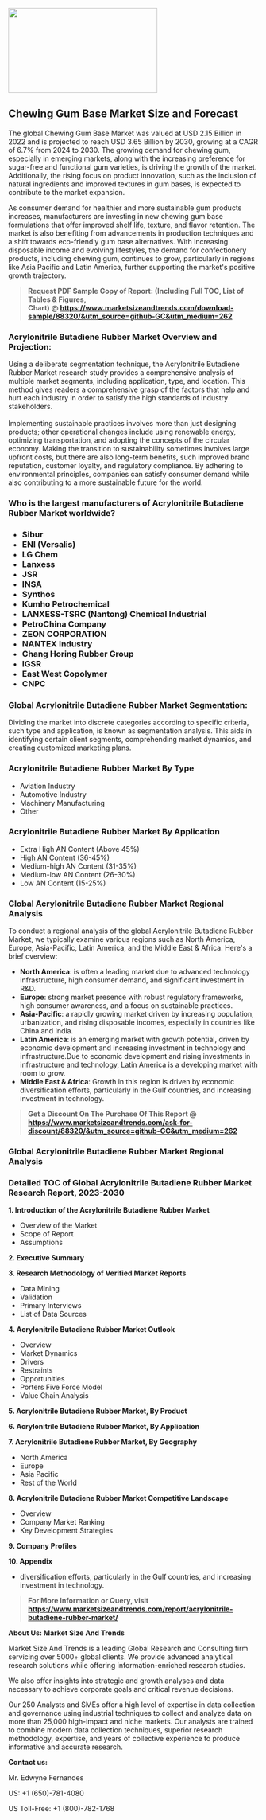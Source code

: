 <p><img class="alignnone size-medium wp-image-20088" src="https://ffe5etoiles.com/wp-content/uploads/2024/12/MST1-300x171.png" alt="" width="300" height="171" /></p><h2>Chewing Gum Base Market Size and Forecast</h2><p>The global Chewing Gum Base Market was valued at USD 2.15 Billion in 2022 and is projected to reach USD 3.65 Billion by 2030, growing at a CAGR of 6.7% from 2024 to 2030. The growing demand for chewing gum, especially in emerging markets, along with the increasing preference for sugar-free and functional gum varieties, is driving the growth of the market. Additionally, the rising focus on product innovation, such as the inclusion of natural ingredients and improved textures in gum bases, is expected to contribute to the market expansion.</p><p>As consumer demand for healthier and more sustainable gum products increases, manufacturers are investing in new chewing gum base formulations that offer improved shelf life, texture, and flavor retention. The market is also benefiting from advancements in production techniques and a shift towards eco-friendly gum base alternatives. With increasing disposable income and evolving lifestyles, the demand for confectionery products, including chewing gum, continues to grow, particularly in regions like Asia Pacific and Latin America, further supporting the market's positive growth trajectory.</p></p><blockquote id="" class=""><strong>Request PDF Sample Copy of Report: (Including Full TOC, List of Tables &amp; Figures, Chart)&nbsp;@&nbsp;<strong><a href="https://www.marketsizeandtrends.com/download-sample/88320/&utm_source=github-GC&utm_medium=262" target="_blank">https://www.marketsizeandtrends.com/download-sample/88320/&utm_source=github-GC&utm_medium=262</a></strong></strong></blockquote><h3 id="" class="">Acrylonitrile Butadiene Rubber Market&nbsp;Overview and Projection:</h3><p id="" class="">Using a deliberate segmentation technique, the Acrylonitrile Butadiene Rubber Market research study provides a comprehensive analysis of multiple market segments, including application, type, and location. This method gives readers a comprehensive grasp of the factors that help and hurt each industry in order to satisfy the high standards of industry stakeholders. <br /> <br />Implementing sustainable practices involves more than just designing products; other operational changes include using renewable energy, optimizing transportation, and adopting the concepts of the circular economy. Making the transition to sustainability sometimes involves large upfront costs, but there are also long-term benefits, such improved brand reputation, customer loyalty, and regulatory compliance. By adhering to environmental principles, companies can satisfy consumer demand while also contributing to a more sustainable future for the world.</p><h3 id="" class="">Who is the largest manufacturers of&nbsp;Acrylonitrile Butadiene Rubber Market worldwide?</h3><h3 class=""><p><ul><li>Sibur </li><li> ENI (Versalis) </li><li> LG Chem </li><li> Lanxess </li><li> JSR </li><li> INSA </li><li> Synthos </li><li> Kumho Petrochemical </li><li> LANXESS-TSRC (Nantong) Chemical Industrial </li><li> PetroChina Company </li><li> ZEON CORPORATION </li><li> NANTEX Industry </li><li> Chang Horing Rubber Group </li><li> IGSR </li><li> East West Copolymer </li><li> CNPC</li></ul></p></h3><h3 id="" class="">Global&nbsp;Acrylonitrile Butadiene Rubber Market Segmentation:</h3><p id="" class="">Dividing the market into discrete categories according to specific criteria, such type and application, is known as segmentation analysis. This aids in identifying certain client segments, comprehending market dynamics, and creating customized marketing plans.</p><h3 id="" class="">Acrylonitrile Butadiene Rubber Market&nbsp;By Type</h3><p><p><ul><li>Aviation Industry</li><li> Automotive Industry</li><li> Machinery Manufacturing</li><li> Other</p></li></ul></p></p><h3 id="" class="">Acrylonitrile Butadiene Rubber Market&nbsp;By Application</h3><p class=""><p><ul><li>Extra High AN Content (Above 45%)</li><li> High AN Content (36-45%)</li><li> Medium-high AN Content (31-35%)</li><li> Medium-low AN Content (26-30%)</li><li> Low AN Content (15-25%)</li></ul></p></p><h3 id="" class="">Global Acrylonitrile Butadiene Rubber Market Regional Analysis</h3><p id="" class="">To conduct a regional analysis of the global Acrylonitrile Butadiene Rubber Market, we typically examine various regions such as North America, Europe, Asia-Pacific, Latin America, and the Middle East &amp; Africa. Here's a brief overview:</p><ul><li><strong>North America</strong>: is often a leading market due to advanced technology infrastructure, high consumer demand, and significant investment in R&amp;D.</li><li><strong>Europe</strong>: strong market presence with robust regulatory frameworks, high consumer awareness, and a focus on sustainable practices.</li><li><strong>Asia-Pacific</strong>: a rapidly growing market driven by increasing population, urbanization, and rising disposable incomes, especially in countries like China and India.</li><li><strong>Latin America</strong>: is an emerging market with growth potential, driven by economic development and increasing investment in technology and infrastructure.Due to economic development and rising investments in infrastructure and technology, Latin America is a developing market with room to grow.</li><li><strong>Middle East &amp; Africa</strong>: Growth in this region is driven by economic diversification efforts, particularly in the Gulf countries, and increasing investment in technology.</li></ul><blockquote id="" class=""><strong>Get a Discount On The Purchase Of This Report @ <strong><a href="https://www.marketsizeandtrends.com/ask-for-discount/88320/&utm_source=github-GC&utm_medium=262" target="_blank">https://www.marketsizeandtrends.com/ask-for-discount/88320/&utm_source=github-GC&utm_medium=262</a></strong></strong></blockquote><h3 id="" class="">Global Acrylonitrile Butadiene Rubber Market Regional Analysis</h3><h3 id="" class="">Detailed TOC of Global Acrylonitrile Butadiene Rubber Market Research Report, 2023-2030</h3><p id="" class=""><strong>1. Introduction of the Acrylonitrile Butadiene Rubber Market</strong></p><ul><li>Overview of the Market</li><li>Scope of Report</li><li>Assumptions</li></ul><p id="" class=""><strong>2. Executive Summary</strong></p><p id="" class=""><strong>3. Research Methodology of Verified Market Reports</strong></p><ul><li>Data Mining</li><li>Validation</li><li>Primary Interviews</li><li>List of Data Sources</li></ul><p id="" class=""><strong>4. Acrylonitrile Butadiene Rubber Market Outlook</strong></p><ul><li>Overview</li><li>Market Dynamics</li><li>Drivers</li><li>Restraints</li><li>Opportunities</li><li>Porters Five Force Model</li><li>Value Chain Analysis</li></ul><p id="" class=""><strong>5. Acrylonitrile Butadiene Rubber Market, By Product</strong></p><p id="" class=""><strong>6. Acrylonitrile Butadiene Rubber Market, By Application</strong></p><p id="" class=""><strong>7. Acrylonitrile Butadiene Rubber Market, By Geography</strong></p><ul><li>North America</li><li>Europe</li><li>Asia Pacific</li><li>Rest of the World</li></ul><p id="" class=""><strong>8. Acrylonitrile Butadiene Rubber Market Competitive Landscape</strong></p><ul><li>Overview</li><li>Company Market Ranking</li><li>Key Development Strategies</li></ul><p id="" class=""><strong>9. Company Profiles</strong></p><p id="" class=""><strong>10. Appendix</strong></p><ul><li>diversification efforts, particularly in the Gulf countries, and increasing investment in technology.</li></ul><blockquote id="" class=""><strong>For More Information or Query, visit <strong><strong><a href="https://www.marketsizeandtrends.com/report/acrylonitrile-butadiene-rubber-market/" target="_blank">https://www.marketsizeandtrends.com/report/acrylonitrile-butadiene-rubber-market/</a></strong></strong></strong></blockquote><p id="" class=""><strong>About Us: Market Size And Trends</strong></p><p id="" class="">Market Size And Trends is a leading Global Research and Consulting firm servicing over 5000+ global clients. We provide advanced analytical research solutions while offering information-enriched research studies.</p><p id="" class="">We also offer insights into strategic and growth analyses and data necessary to achieve corporate goals and critical revenue decisions.</p><p id="" class="">Our 250 Analysts and SMEs offer a high level of expertise in data collection and governance using industrial techniques to collect and analyze data on more than 25,000 high-impact and niche markets. Our analysts are trained to combine modern data collection techniques, superior research methodology, expertise, and years of collective experience to produce informative and accurate research.</p><p id="" class=""><strong>Contact us:</strong></p><p id="" class="">Mr. Edwyne Fernandes</p><p id="" class="">US: +1 (650)-781-4080</p><p id="" class="">US Toll-Free: +1 (800)-782-1768</p>
